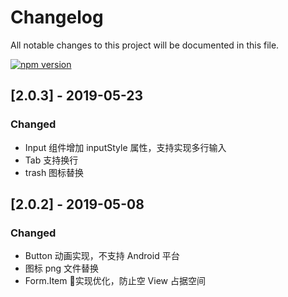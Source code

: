 # Changelog
All notable changes to this project will be documented in this file.

[![npm version](https://img.shields.io/npm/v/beeshell.svg)](https://www.npmjs.com/package/beeshell)

## [2.0.3] - 2019-05-23
### Changed
- Input 组件增加 inputStyle 属性，支持实现多行输入
- Tab 支持换行
- trash 图标替换

## [2.0.2] - 2019-05-08
### Changed
- Button 动画实现，不支持 Android 平台
- 图标 png 文件替换
- Form.Item 实现优化，防止空 View 占据空间
